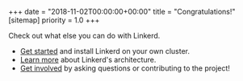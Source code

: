 +++
date = "2018-11-02T00:00:00+00:00"
title = "Congratulations!"
[sitemap]
  priority = 1.0
+++

Check out what else you can do with Linkerd.

- [Get started](../getting-started/) and install Linkerd on your own cluster.
- [Learn more](../architecture/) about Linkerd's architecture.
- [Get involved](../get-involved/) by asking questions or contributing to the
  project!
